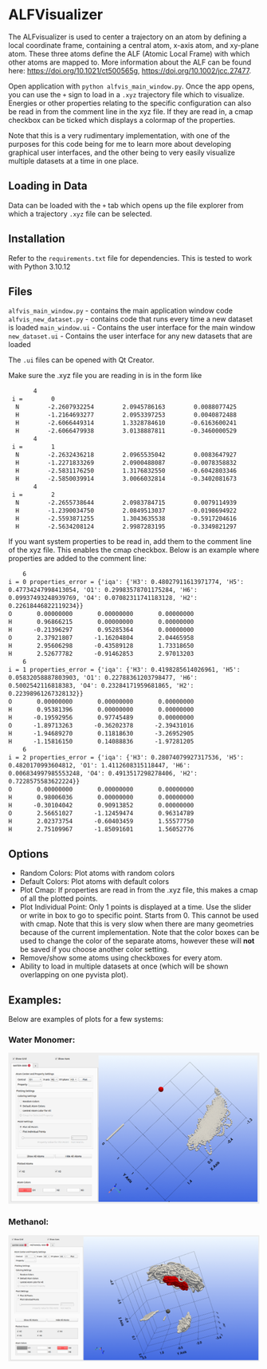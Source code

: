 # ALFVisualizer

The ALFvisualizer is used to center a trajectory on an atom by defining a local coordinate frame, containing a central atom, x-axis atom, and xy-plane atom. These three atoms define the ALF (Atomic Local Frame) with which other atoms are mapped to. More information about the ALF can be found here: https://doi.org/10.1021/ct500565g, https://doi.org/10.1002/jcc.27477.

Open application with `python alfvis_main_window.py`. Once the app opens, you can use the `+` sign to load in a `.xyz` trajectory file which to visualize. Energies or other properties relating to the specific configuration can also be read in from the comment line in the xyz file. If they are read in, a cmap checkbox can be ticked which displays a colormap of the properties.

Note that this is a very rudimentary implementation, with one of the purposes for this code being for me to learn more about developing graphical user interfaces, and the other being to very easily visualize multiple datasets at a time in one place.

## Loading in Data
Data can be loaded with the `+` tab which opens up the file explorer from which a trajectory `.xyz` file can be selected.

## Installation
Refer to the `requirements.txt` file for dependencies. This is tested to work with Python 3.10.12

## Files 
`alfvis_main_window.py` - contains the main application window code
`alfvis_new_dataset.py` - contains code that runs every time a new dataset is loaded
`main_window.ui` - Contains the user interface for the main window
`new_dataset.ui` - Contains the user interface for any new datasets that are loaded

The `.ui` files can be opened with Qt Creator.

Make sure the .xyz file you are reading in is in the form like

```
       4
 i =        0
  N        -2.2607932254        2.0945786163        0.0088077425
  H        -1.2164693277        2.0953397253        0.0040872488
  H        -2.6066449314        1.3328784610       -0.6163600241
  H        -2.6066479938        3.0138887811       -0.3460000529
       4
 i =        1
  N        -2.2632436218        2.0965535042        0.0083647927
  H        -1.2271833269        2.0900488087       -0.0078358832
  H        -2.5831176250        1.3176832550       -0.6042803346
  H        -2.5850039914        3.0066032814       -0.3402081673
       4
 i =        2
  N        -2.2655738644        2.0983784715        0.0079114939
  H        -1.2390034750        2.0849513037       -0.0198694922
  H        -2.5593871255        1.3043635538       -0.5917204616
  H        -2.5634208124        2.9987283195       -0.3349821297
```

If you want system properties to be read in, add them to the comment line of the xyz file. This enables the cmap checkbox. Below is an example where properties are added to the comment line:

```
    6
i = 0 properties_error = {'iqa': {'H3': 0.48027911613971774, 'H5': 0.47734247998413054, 'O1': 0.29983578701175284, 'H6': 0.09937493248939769, 'O4': 0.07082311741183128, 'H2': 0.22618446822119234}}
O       0.00000000       0.00000000       0.00000000
H       0.96866215       0.00000000       0.00000000
H      -0.21396297       0.95285364       0.00000000
O       2.37921807      -1.16204804       2.04465958
H       2.95606298      -0.43589128       1.73318650
H       2.52677782      -0.91462853       2.97013203
    6
i = 1 properties_error = {'iqa': {'H3': 0.4198285614026961, 'H5': 0.05832058887803903, 'O1': 0.22788361203798477, 'H6': 0.5002542116818383, 'O4': 0.23284171959681865, 'H2': 0.22398961267328132}}
O       0.00000000       0.00000000       0.00000000
H       0.95381396       0.00000000       0.00000000
H      -0.19592956       0.97745489       0.00000000
O      -1.89713263      -0.36202378      -2.39431016
H      -1.94689270       0.11818630      -3.26952905
H      -1.15816150       0.14088836      -1.97281205
    6
i = 2 properties_error = {'iqa': {'H3': 0.28074079927317536, 'H5': 0.4820170993604812, 'O1': 1.4112608315118447, 'H6': 0.006834997985553248, 'O4': 0.4913517298278406, 'H2': 0.7228575583622224}}
O       0.00000000       0.00000000       0.00000000
H       0.98006036       0.00000000       0.00000000
H      -0.30104042       0.90913852       0.00000000
O       2.56651027      -1.12459474       0.96314789
H       2.02373754      -0.60403459       1.55577750
H       2.75109967      -1.85091601       1.56052776
```

## Options
- Random Colors: Plot atoms with random colors
- Default Colors: Plot atoms with default colors
- Plot Cmap: If properties are read in from the .xyz file, this makes a cmap of all the plotted points.
- Plot Individual Point: Only 1 points is displayed at a time. Use the slider or write in box to go to specific point. Starts from 0. This cannot be used with cmap. Note that this is very slow when there are many geometries because of the current implementation.
Note that the color boxes can be used to change the color of the separate atoms, however these will **not** be saved if you choose another color setting.
- Remove/show some atoms using checkboxes for every atom.
- Ability to load in multiple datasets at once (which will be shown overlapping on one pyvista plot).

## Examples:

Below are examples of plots for a few systems:

### Water Monomer:

![water monomer image](example_images/water_monomer.png "Water Monomer, with Central Atom O1, X-axis atom H2, and XY-plane atom H3")

### Methanol:

![methanol image](example_images/methanol.png "Methanol, with Central Atom C1, X-axis atom H2, and XY-plane atom H4")


